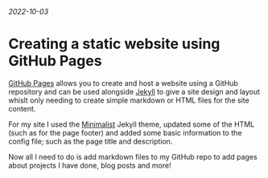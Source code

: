 *2022-10-03*
# Creating a static website using GitHub Pages

[GitHub Pages](https://docs.github.com/en/pages/getting-started-with-github-pages/about-github-pages) allows you to create and host a website using a GitHub repository and can be used alongside [Jekyll](https://jekyllrb.com/) to give a site design and layout whislt only needing to create simple markdown or HTML files for the site content.

For my site I used the [Minimalist](https://www.bodunhu.com/minimalist/) Jekyll theme, updated some of the HTML (such as for the page footer) and added some basic information to the config file; such as the page title and description.

Now all I need to do is add markdown files to my GitHub repo to add pages about projects I have done, blog posts and more!
